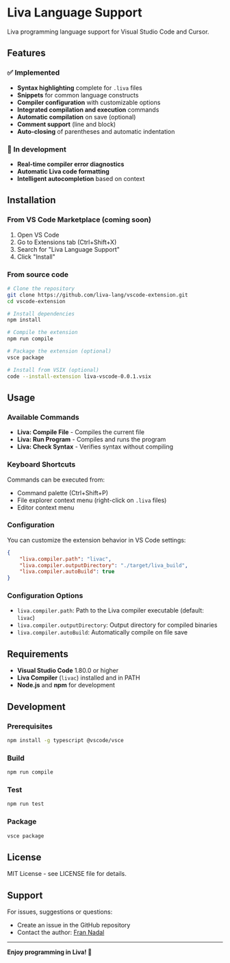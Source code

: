 # Liva Language Support

Liva programming language support for Visual Studio Code and Cursor.

## Features

### ✅ Implemented

- **Syntax highlighting** complete for `.liva` files
- **Snippets** for common language constructs
- **Compiler configuration** with customizable options
- **Integrated compilation and execution** commands
- **Automatic compilation** on save (optional)
- **Comment support** (line and block)
- **Auto-closing** of parentheses and automatic indentation

### 🚧 In development

- **Real-time compiler error diagnostics**
- **Automatic Liva code formatting**
- **Intelligent autocompletion** based on context

## Installation

### From VS Code Marketplace (coming soon)

1. Open VS Code
2. Go to Extensions tab (Ctrl+Shift+X)
3. Search for "Liva Language Support"
4. Click "Install"

### From source code

```bash
# Clone the repository
git clone https://github.com/liva-lang/vscode-extension.git
cd vscode-extension

# Install dependencies
npm install

# Compile the extension
npm run compile

# Package the extension (optional)
vsce package

# Install from VSIX (optional)
code --install-extension liva-vscode-0.0.1.vsix
```

## Usage

### Available Commands

- **Liva: Compile File** - Compiles the current file
- **Liva: Run Program** - Compiles and runs the program
- **Liva: Check Syntax** - Verifies syntax without compiling

### Keyboard Shortcuts

Commands can be executed from:
- Command palette (Ctrl+Shift+P)
- File explorer context menu (right-click on `.liva` files)
- Editor context menu

### Configuration

You can customize the extension behavior in VS Code settings:

```json
{
    "liva.compiler.path": "livac",
    "liva.compiler.outputDirectory": "./target/liva_build",
    "liva.compiler.autoBuild": true
}
```

### Configuration Options

- `liva.compiler.path`: Path to the Liva compiler executable (default: `livac`)
- `liva.compiler.outputDirectory`: Output directory for compiled binaries
- `liva.compiler.autoBuild`: Automatically compile on file save

## Requirements

- **Visual Studio Code** 1.80.0 or higher
- **Liva Compiler** (`livac`) installed and in PATH
- **Node.js** and **npm** for development

## Development

### Prerequisites

```bash
npm install -g typescript @vscode/vsce
```

### Build

```bash
npm run compile
```

### Test

```bash
npm run test
```

### Package

```bash
vsce package
```

## License

MIT License - see LICENSE file for details.

## Support

For issues, suggestions or questions:

- Create an issue in the GitHub repository
- Contact the author: [Fran Nadal](https://github.com/liva-lang)

---

**Enjoy programming in Liva! 🚀**

